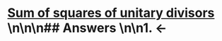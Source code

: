# [Sum of squares of unitary divisors](https://projecteuler.net/problem=429) \n\n\n## Answers \n\n1. &larr;

